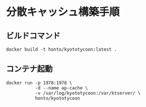 # 分散キャッシュ構築手順

## ビルドコマンド

```
docker build -t honto/kyototycoon:latest .
```

## コンテナ起動

```
docker run -p 1978:1978 \
           -d --name ap-cache \
           -v /var/log/kyototycoon:/var/ktserver/ \
           honto/kyototycoon
```

